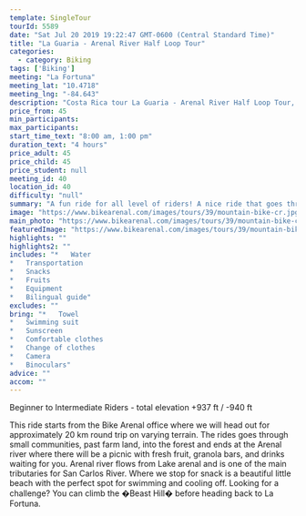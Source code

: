 ```yaml
---
template: SingleTour
tourId: 5589
date: "Sat Jul 20 2019 19:22:47 GMT-0600 (Central Standard Time)"
title: "La Guaria - Arenal River Half Loop Tour"
categories: 
  - category: Biking
tags: ['Biking']
meeting: "La Fortuna"
meeting_lat: "10.4718"
meeting_lng: "-84.643"
description: "Costa Rica tour La Guaria - Arenal River Half Loop Tour, id 5589"
price_from: 45
min_participants: 
max_participants: 
start_time_text: "8:00 am, 1:00 pm"
duration_text: "4 hours"
price_adult: 45
price_child: 45
price_student: null
meeting_id: 40
location_id: 40
difficulty: "null"
summary: "A fun ride for all level of riders! A nice ride that goes through small communities, farmland, and forest in the La Fortuna area. Plus it ends at a river that is great for swimming."
image: "https://www.bikearenal.com/images/tours/39/mountain-bike-cr.jpg"
main_photo: "https://www.bikearenal.com/images/tours/39/mountain-bike-cr.jpg"
featuredImage: "https://www.bikearenal.com/images/tours/39/mountain-bike-cr.jpg"
highlights: ""
highlights2: ""
includes: "*   Water
*   Transportation
*   Snacks
*   Fruits
*   Equipment
*   Bilingual guide"
excludes: ""
bring: "*   Towel
*   Swimming suit
*   Sunscreen
*   Comfortable clothes
*   Change of clothes
*   Camera
*   Binoculars"
advice: ""
accom: ""
---
```

Beginner to Intermediate Riders - total elevation +937 ft / -940 ft

This ride starts from the Bike Arenal office where we will head out for approximately 20 km round trip on varying terrain. The rides goes through small communities, past farm land, into the forest and ends at the Arenal river where there will be a picnic with fresh fruit, granola bars, and drinks waiting for you. Arenal river flows from Lake arenal and is one of the main tributaries for San Carlos River. Where we stop for snack is a beautiful little beach with the perfect spot for swimming and cooling off. Looking for a challenge? You can climb the �Beast Hill� before heading back to La Fortuna.